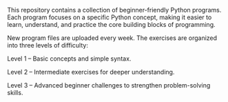 This repository contains a collection of beginner-friendly Python programs.
Each program focuses on a specific Python concept, making it easier to learn, understand, and practice the core building blocks of programming.

New program files are uploaded every week.
The exercises are organized into three levels of difficulty:

Level 1 – Basic concepts and simple syntax.

Level 2 – Intermediate exercises for deeper understanding.

Level 3 – Advanced beginner challenges to strengthen problem-solving skills.
